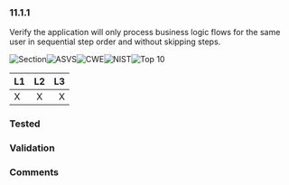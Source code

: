 ### 11.1.1 
Verify the application will only process business logic flows for the same user in sequential step order and without skipping steps.

![Section](https://img.shields.io/badge/V11-green.svg)![ASVS](https://img.shields.io/badge/ASVS-11.1.1-blue.svg)![CWE](https://img.shields.io/badge/CWE--red.svg)![NIST](https://img.shields.io/badge/NIST--important.svg)![Top 10](https://img.shields.io/badge/--lightgray.svg)

| L1| L2| L3|
| --|:--:|-:|
| X | X | X |

### Tested

### Validation

### Comments

        